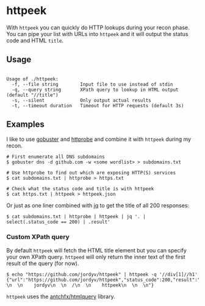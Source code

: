 # httpeek

With `httpeek` you can quickly do HTTP lookups during your recon phase. 
You can pipe your list with URLs into `httpeek` and it will output the status code
and HTML `title`. 

## Usage

```

Usage of ./httpeek:
  -f, --file string        Input file to use instead of stdin
  -q, --query string       XPath query to lookup in HTML output (default "//title")
  -s, --silent             Only output actual results
  -t, --timeout duration   Timeout for HTTP requests (default 3s)

```

## Examples

I like to use [gobuster](https://github.com/OJ/gobuster) and [httprobe](https://github.com/tomnomnom/httprobe) and combine it with `httpeek` during my recon.

```
# First enumerate all DNS subdomains
$ gobuster dns -d github.com -w <some wordlist> > subdomains.txt

# Use httprobe to find out which are exposing HTTP(S) services
$ cat subdomains.txt | httprobe > https.txt

# Check what the status code and title is with httpeek
$ cat https.txt | httpeek > httpeek.json
```

Or just as one liner combined with [jq](https://github.com/stedolan/jq) to get the title of all 200 responses:

```
$ cat subdomains.txt | httprobe | httpeek | jq '. | select(.status_code == 200) | .result'
```

### Custom XPath query

By default `httpeek` will fetch the HTML title element but you can specify your own XPath query.
`httpeed` will only return the inner text of the first result of the query (for now).

```
$ echo "https://github.com/jordyv/httpeek" | httpeek -q '//div[1]//h1'
{"url":"https://github.com/jordyv/httpeek","status_code":200,"result":"\n    \n  \n    jordyv\n  \n  /\n  \n    httpeek\n  \n  \n"}
```

`httpeek` uses the [antchfx/htmlquery](https://github.com/antchfx/htmlquery) library.
